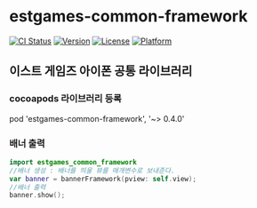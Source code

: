 # estgames-common-framework

[![CI Status](http://img.shields.io/travis/wkzkfmxk23@gmail.com/estgames-common-framework.svg?style=flat)](https://travis-ci.org/wkzkfmxk23@gmail.com/estgames-common-framework)
[![Version](https://img.shields.io/cocoapods/v/estgames-common-framework.svg?style=flat)](http://cocoapods.org/pods/estgames-common-framework)
[![License](https://img.shields.io/cocoapods/l/estgames-common-framework.svg?style=flat)](http://cocoapods.org/pods/estgames-common-framework)
[![Platform](https://img.shields.io/cocoapods/p/estgames-common-framework.svg?style=flat)](http://cocoapods.org/pods/estgames-common-framework)

## 이스트 게임즈 아이폰 공통 라이브러리


### cocoapods 라이브러리 등록
pod 'estgames-common-framework', '~> 0.4.0'

### 배너 출력
```swift
import estgames_common_framework
//배너 생성 : 배너를 띄울 뷰를 매개변수로 보내준다.
var banner = bannerFramework(pview: self.view);
//배너 출력
banner.show();
```
